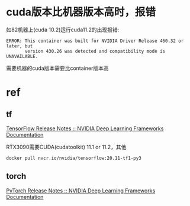 # cuda版本比机器版本高时，报错

如82机器上(cuda 10.2)运行cuda11.2的出现报错:
```
ERROR: This container was built for NVIDIA Driver Release 460.32 or later, but
       version 430.26 was detected and compatibility mode is UNAVAILABLE.
```

需要机器的cuda版本需要比container版本高

# ref

## tf

[TensorFlow Release Notes :: NVIDIA Deep Learning Frameworks Documentation](https://docs.nvidia.com/deeplearning/frameworks/tensorflow-release-notes/rel_21-04.html#rel_21-04)

RTX3090需要CUDA(cudatoolkit) 11.1 or 11.2，其他

`docker pull nvcr.io/nvidia/tensorflow:20.11-tf1-py3`

## torch

[PyTorch Release Notes :: NVIDIA Deep Learning Frameworks Documentation](https://docs.nvidia.com/deeplearning/frameworks/pytorch-release-notes/rel_21-04.html#rel_21-04)
